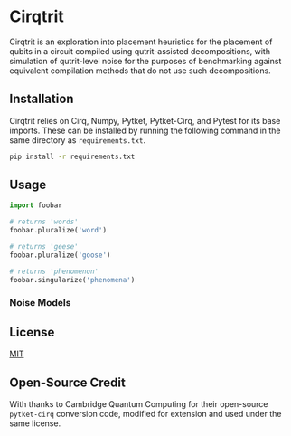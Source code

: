 # Cirqtrit

Cirqtrit is an exploration into placement heuristics for the placement of qubits in a circuit compiled 
using qutrit-assisted decompositions, with simulation of qutrit-level noise for the purposes of benchmarking 
against equivalent compilation methods that do not use such decompositions.

## Installation
Cirqtrit relies on Cirq, Numpy, Pytket, Pytket-Cirq, and Pytest for its base imports.
These can be installed by running the following command in the same directory as `requirements.txt`.

```bash
pip install -r requirements.txt
```

## Usage

```python
import foobar

# returns 'words'
foobar.pluralize('word')

# returns 'geese'
foobar.pluralize('goose')

# returns 'phenomenon'
foobar.singularize('phenomena')
```

[comment]: <> (todo: credit epiqc for kraus operators)

### Noise Models


## License
[MIT](https://choosealicense.com/licenses/mit/)

## Open-Source Credit
With thanks to Cambridge Quantum Computing for their open-source `pytket-cirq` conversion code,
modified for extension and used under the same license.